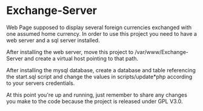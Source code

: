 # Exchange-Server
Web Page supposed to display several foreign currencies exchanged with one assumed home currency.
In order to use this project you need to have a web server and a sql server installed.

After installing the web server, move this project to /var/www/Exchange-Server and create a virtual host pointing to that path.

After installing the mysql database, create a database and table referencing the start.sql script and change the values in scripts/update\*php according to your servers credentials.

At this point you're up and running, just remember to share any changes you make to the code because the project is released under GPL V3.0.
